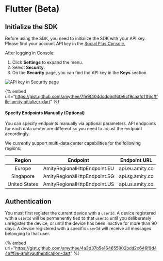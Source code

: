 # Flutter (Beta)

## Initialize the SDK

Before using the SDK, you need to initialize the SDK with your API key. Please find your account API key in the [Social Plus Console.](https://portal.amity.co/login)&#x20;

After logging in Console:

1. Click **Settings** to expand the menu.
2. Select **Security**.
3. On the **Security** page, you can find the API key in the **Keys** section.

![API key in Security page](../../../.gitbook/assets/apikey.png)

{% embed url="https://gist.github.com/amythee/7fe9f404dcdc6d16fe9cf9caafd11f6c#file-amityinitializer-dart" %}

#### Specify Endpoints Manually (Optional)

You can specify endpoints manually via optional parameters. API endpoints for each data center are different so you need to adjust the endpoint accordingly.&#x20;

We currently support multi-data center capabilities for the following regions:

|     Region    |           Endpoint           |   Endpoint URL  |
| :-----------: | :--------------------------: | :-------------: |
|     Europe    | AmityRegionalHttpEndpoint.EU | api.eu.amity.co |
|   Singapore   | AmityRegionalHttpEndpoint.SG | api.sg.amity.co |
| United States | AmityRegionalHttpEndpoint.US | api.us.amity.co |

## Authentication

You must first register the current device with a `userId`. A device registered with a `userId` will be permanently tied to that `userId` until you deliberately unregister the device, or until the device has been inactive for more than 90 days. A device registered with a specific `userId` will receive all messages belonging to that user.

{% embed url="https://gist.github.com/amythee/4a3d37b5e164655802bdd2c646f9d44a#file-amityauthentication-dart" %}

